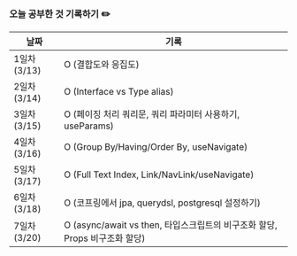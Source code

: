 ### 오늘 공부한 것 기록하기 ✏️
| 날짜 | 기록 |
| --- | --- |
| 1일차 (3/13) | O (결합도와 응집도) |
| 2일차 (3/14) | O (Interface vs Type alias) |
| 3일차 (3/15) | O (페이징 처리 쿼리문, 쿼리 파라미터 사용하기, useParams) |
| 4일차 (3/16) | O (Group By/Having/Order By, useNavigate) |
| 5일차 (3/17) | O (Full Text Index, Link/NavLink/useNavigate) |
| 6일차 (3/18) | O (코프링에서 jpa, querydsl, postgresql 설정하기) |
| 7일차 (3/20) | O (async/await vs then, 타입스크립트의 비구조화 할당, Props 비구조화 할당) |